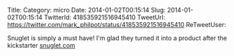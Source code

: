 Title: 
Category: micro
Date: 2014-01-02T00:15:14
Slug: 2014-01-02T00:15:14
TwitterId: 418535921516945410
TweetUrl: https://twitter.com/mark_philpot/status/418535921516945410
ReTweetUser: 

Snuglet is simply a must have! I'm glad they turned it into a product after the kickstarter [snuglet.com](http://www.snuglet.com/)